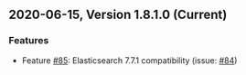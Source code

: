 ## 2020-06-15, Version 1.8.1.0 (Current)
### Features
* Feature [#85](https://github.com/opendistro-for-elasticsearch/sql-jdbc/pull/85): Elasticsearch 7.7.1 compatibility
(issue: [#84](https://github.com/opendistro-for-elasticsearch/sql-jdbc/issues/84))
